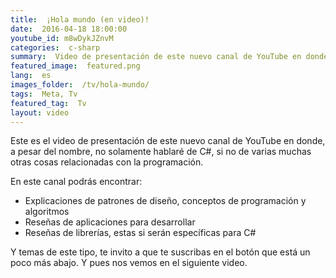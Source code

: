 ```yaml
---
title:  ¡Hola mundo (en video)!
date:  2016-04-18 18:00:00
youtube_id: m8wDykJZnvM
categories:  c-sharp
summary:  Video de presentación de este nuevo canal de YouTube en donde, a pesar del nombre, no solamente hablaré de C#, si no de varias muchas otras cosas relacionadas con la programación.
featured_image:  featured.png
lang:  es
images_folder:  /tv/hola-mundo/
tags:  Meta, Tv
featured_tag:  Tv
layout: video
---
```


Este es el video de presentación de este nuevo canal de YouTube en donde, a pesar del nombre, no solamente hablaré de C#, si no de varias muchas otras cosas relacionadas con la programación.

En este canal podrás encontrar:  

 - Explicaciones de patrones de diseño, conceptos de programación y algoritmos
 - Reseñas de aplicaciones para desarrollar 
 - Reseñas de librerías, estas si serán específicas para C#
 
 
Y temas de este tipo, te invito a que te suscribas en el botón que está un poco más abajo. Y pues nos vemos en el siguiente video.